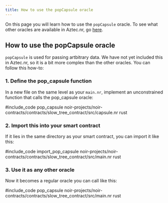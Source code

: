 ```yaml
---
title: How to use the popCapsule oracle
---
```


On this page you will learn how to use the `popCapsule` oracle. To see what other oracles are available in Aztec.nr, go [here](./inbuilt_oracles.md).

## How to use the popCapsule oracle

`popCapsule` is used for passing artbitrary data. We have not yet included this in Aztec.nr, so it is a bit more complex than the other oracles. You can follow this how-to:

### 1. Define the pop_capsule function

In a new file on the same level as your `main.nr`, implement an unconstrained function that calls the pop_capsule oracle:

#include_code pop_capsule noir-projects/noir-contracts/contracts/slow_tree_contract/src/capsule.nr rust

### 2. Import this into your smart contract

If it lies in the same directory as your smart contract, you can import it like this:

#include_code import_pop_capsule noir-projects/noir-contracts/contracts/slow_tree_contract/src/main.nr rust

### 3. Use it as any other oracle

Now it becomes a regular oracle you can call like this:

#include_code pop_capsule noir-projects/noir-contracts/contracts/slow_tree_contract/src/main.nr rust
